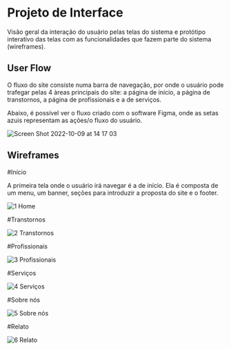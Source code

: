 
# Projeto de Interface

Visão geral da interação do usuário pelas telas do sistema e protótipo interativo das telas com as funcionalidades que fazem parte do sistema (wireframes).


## User Flow

O fluxo do site consiste numa barra de navegação, por onde o usuário pode trafegar pelas 4 àreas principais do site: a página de início, a página de transtornos, a página de profissionais e a de serviços.

Abaixo, é possível ver o fluxo criado com o software Figma, onde as setas azuis representam as ações/o fluxo do usuário.

![Screen Shot 2022-10-09 at 14 17 03](https://user-images.githubusercontent.com/110241105/194770450-dc337e2c-3f7f-41c7-8a84-967b0881b077.png)



## Wireframes

#Início

A primeira tela onde o usuário irá navegar é a de início. Ela é composta de um menu, um banner, seções para introduzir a proposta do site e o footer.

![1  Home](https://user-images.githubusercontent.com/110241105/194770748-515a2ebc-e307-4dc1-8765-cb2355057699.png)

#Transtornos

![2  Transtornos](https://user-images.githubusercontent.com/110241105/194770791-63c8009f-5291-498c-98e9-900a6ba98ab2.png)

#Profissionais

![3  Profissionais](https://user-images.githubusercontent.com/110241105/194770910-a8458411-ff43-4cf2-be41-255f7c930b3d.png)

#Serviços

![4  Serviços](https://user-images.githubusercontent.com/110241105/194770919-03c74835-bebb-405f-982a-d2a6b7e57e41.png)

#Sobre nós

![5  Sobre nós](https://user-images.githubusercontent.com/110241105/194770926-39ccbd49-3eb8-4d25-b957-703f55459f26.png)

#Relato

![6  Relato](https://user-images.githubusercontent.com/110241105/194770933-e89d84f5-c9a3-47c2-9185-099ee92f3d24.png)




